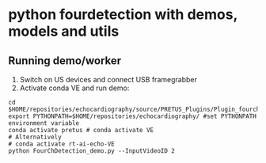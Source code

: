 # python fourdetection with demos, models and utils

## Running demo/worker

1. Switch on US devices and connect USB framegrabber 
2. Activate conda VE and run demo:
``` 
cd $HOME/repositories/echocardiography/source/PRETUS_Plugins/Plugin_fourchdetection/python_fourchdetection
export PYTHONPATH=$HOME/repositories/echocardiography/ #set PYTHONPATH environment variable
conda activate pretus # conda activate VE 
# Alternatively
# conda activate rt-ai-echo-VE
python FourChDetection_demo.py --InputVideoID 2
```